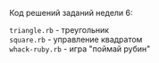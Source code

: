 Код решений заданий недели 6:

`triangle.rb` - треугольник  
`square.rb` - управление квадратом  
`whack-ruby.rb` - игра "поймай рубин"  
